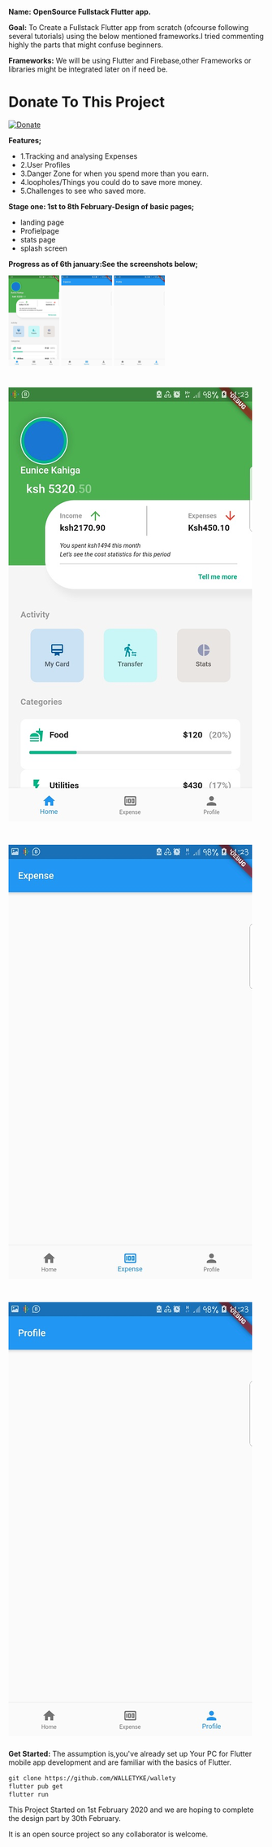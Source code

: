 **Name:** **OpenSource Fullstack Flutter app.**

**Goal:** To Create a Fullstack Flutter app from scratch (ofcourse following several tutorials) using the below mentioned frameworks.I tried commenting highly the parts that might confuse beginners.

**Frameworks:** We will be using Flutter and Firebase,other Frameworks or libraries might be integrated later on if need be.


# Donate To This Project
[![Donate](https://img.shields.io/badge/Donate-PayPal-green.svg)](https://www.paypal.com/donate?hosted_button_id=SATUJHPS3GFJ8)

**Features;**
* 1.Tracking and analysing Expenses 
* 2.User Profiles 
* 3.Danger Zone for when you spend more than you earn. 
* 4.loopholes/Things you could do to save more money. 
* 5.Challenges to see who saved more.

**Stage one: 1st to 8th February-Design of basic pages;**

* landing page 
* Profielpage 
* stats page 
* splash screen


**Progress as of 6th january:See the screenshots below;**

<p float="left">
  <img src="https://github.com/WALLETYKE/wallety/blob/master/screenshots/Screenshot1.jpg?raw=true" width="100" />
  <img src="https://github.com/WALLETYKE/wallety/blob/master/screenshots/Screenshot2.jpg?raw=true" width="100" /> 
  <img src="https://github.com/WALLETYKE/wallety/blob/master/screenshots/Screenshot3.jpg?raw=true" width="100" />
</p>

# ![Image description](https://github.com/WALLETYKE/wallety/blob/master/screenshots/Screenshot1.jpg?raw=true)

# ![Image description](https://github.com/WALLETYKE/wallety/blob/master/screenshots/Screenshot2.jpg?raw=true)

# ![Image description](https://github.com/WALLETYKE/wallety/blob/master/screenshots/Screenshot3.jpg?raw=true)


**Get Started:**
The assumption is,you've already set up Your PC for Flutter mobile app development and are familiar with the basics of Flutter.

```
git clone https://github.com/WALLETYKE/wallety
flutter pub get
flutter run
```




This Project Started on 1st February 2020 and we are hoping to complete the design part by 30th February.

It is an open source project so any collaborator is welcome.
